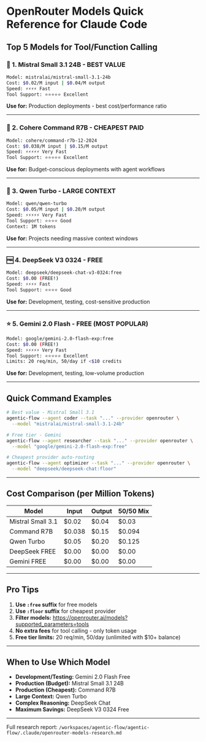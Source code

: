 # OpenRouter Models Quick Reference for Claude Code

## Top 5 Models for Tool/Function Calling

### 🥇 1. Mistral Small 3.1 24B - BEST VALUE
```bash
Model: mistralai/mistral-small-3.1-24b
Cost: $0.02/M input | $0.04/M output
Speed: ⚡⚡⚡⚡ Fast
Tool Support: ⭐⭐⭐⭐⭐ Excellent
```
**Use for:** Production deployments - best cost/performance ratio

---

### 🥈 2. Cohere Command R7B - CHEAPEST PAID
```bash
Model: cohere/command-r7b-12-2024
Cost: $0.038/M input | $0.15/M output
Speed: ⚡⚡⚡⚡⚡ Very Fast
Tool Support: ⭐⭐⭐⭐⭐ Excellent
```
**Use for:** Budget-conscious deployments with agent workflows

---

### 🥉 3. Qwen Turbo - LARGE CONTEXT
```bash
Model: qwen/qwen-turbo
Cost: $0.05/M input | $0.20/M output
Speed: ⚡⚡⚡⚡⚡ Very Fast
Tool Support: ⭐⭐⭐⭐ Good
Context: 1M tokens
```
**Use for:** Projects needing massive context windows

---

### 🆓 4. DeepSeek V3 0324 - FREE
```bash
Model: deepseek/deepseek-chat-v3-0324:free
Cost: $0.00 (FREE!)
Speed: ⚡⚡⚡⚡ Fast
Tool Support: ⭐⭐⭐⭐ Good
```
**Use for:** Development, testing, cost-sensitive production

---

### ⭐ 5. Gemini 2.0 Flash - FREE (MOST POPULAR)
```bash
Model: google/gemini-2.0-flash-exp:free
Cost: $0.00 (FREE!)
Speed: ⚡⚡⚡⚡⚡ Very Fast
Tool Support: ⭐⭐⭐⭐⭐ Excellent
Limits: 20 req/min, 50/day if <$10 credits
```
**Use for:** Development, testing, low-volume production

---

## Quick Command Examples

```bash
# Best value - Mistral Small 3.1
agentic-flow --agent coder --task "..." --provider openrouter \
  --model "mistralai/mistral-small-3.1-24b"

# Free tier - Gemini
agentic-flow --agent researcher --task "..." --provider openrouter \
  --model "google/gemini-2.0-flash-exp:free"

# Cheapest provider auto-routing
agentic-flow --agent optimizer --task "..." --provider openrouter \
  --model "deepseek/deepseek-chat:floor"
```

---

## Cost Comparison (per Million Tokens)

| Model | Input | Output | 50/50 Mix |
|-------|-------|--------|-----------|
| Mistral Small 3.1 | $0.02 | $0.04 | $0.03 |
| Command R7B | $0.038 | $0.15 | $0.094 |
| Qwen Turbo | $0.05 | $0.20 | $0.125 |
| DeepSeek FREE | $0.00 | $0.00 | $0.00 |
| Gemini FREE | $0.00 | $0.00 | $0.00 |

---

## Pro Tips

1. **Use `:free` suffix** for free models
2. **Use `:floor` suffix** for cheapest provider
3. **Filter models:** https://openrouter.ai/models?supported_parameters=tools
4. **No extra fees** for tool calling - only token usage
5. **Free tier limits:** 20 req/min, 50/day (unlimited with $10+ balance)

---

## When to Use Which Model

- **Development/Testing:** Gemini 2.0 Flash Free
- **Production (Budget):** Mistral Small 3.1 24B
- **Production (Cheapest):** Command R7B
- **Large Context:** Qwen Turbo
- **Complex Reasoning:** DeepSeek Chat
- **Maximum Savings:** DeepSeek V3 0324 Free

---

Full research report: `/workspaces/agentic-flow/agentic-flow/.claude/openrouter-models-research.md`

